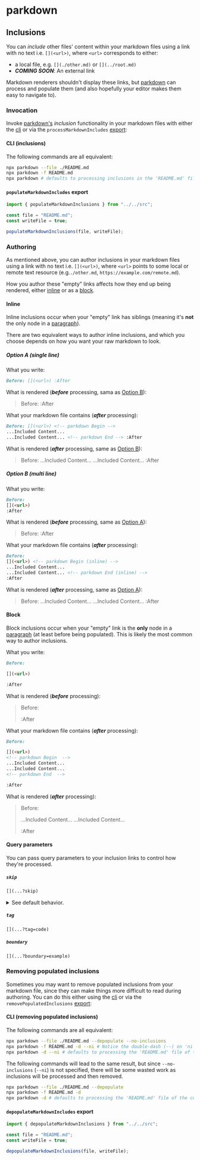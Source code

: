 # parkdown

[](./.assets/inclusions.md)
<!-- parkdown BEGIN -->
## Inclusions

You can _include_ other files' content within your markdown files using a link with no text i.e. `[](<url>)`, where `<url>` corresponds to either:
  - a local file, e.g. `[](./other.md)` or `[](../root.md)`
  - **_COMING SOON_**: An external link 

Markdown renderers shouldn't display these links, but [parkdown]() can process and populate them (and also hopefully your editor makes them easy to navigate to).

### Invocation

Invoke [parkdown's]() _inclusion_ functionality in your markdown files with either the [cli](#cli-inclusions) or via the `processMarkdownIncludes` [export](#`processMarkdownIncludes`-export):

#### CLI (inclusions)

The following commands are all equivalent:
```bash
npx parkdown --file ./README.md
npx parkdown -f README.md
npx parkdown # defaults to processing inclusions in the 'README.md' file of the current working directory
```

#### `populateMarkdownIncludes` export

[](./code/inclusions.ts)
<!-- parkdown BEGIN -->
```ts
import { populateMarkdownInclusions } from "../../src";

const file = "README.md";
const writeFile = true;

populateMarkdownInclusions(file, writeFile);
```
<!-- parkdown END -->

### Authoring

As mentioned above, you can author inclusions in your markdown files using a link with no text i.e. `[](<url>)`, where `<url>` points to some local or remote text resource (e.g.`./other.md`, `https://example.com/remote.md`).

How you author these "empty" links affects how they end up being rendered, either [inline](#inline) or as a [block](#block).

#### Inline

Inline inclusions occur when your "empty" link has siblings (meaning it's **not** the only node in a [paragraph](https://www.markdownguide.org/basic-syntax/#paragraphs-1)).

There are two equivalent ways to author inline inclusions, and which you choose depends on how you want your raw markdown to look.

##### Option A (single line)

What you write:

[](./unpopulated/inline.single.md?tag=code)
<!-- parkdown BEGIN -->
```md
Before: [](<url>) :After
```
<!-- parkdown END -->

What is rendered (**_before_** processing, sama as [Option B](#option-b-multi-line)):

[](./unpopulated/inline.single.md?tag=quote)
<!-- parkdown BEGIN -->
<blockquote>

Before: [](<url>) :After

</blockquote>

<!-- parkdown END -->

What your markdown file contains (**_after_** processing):

[](./populated/inline.single.md?tag=code)
<!-- parkdown BEGIN -->
```md
Before: [](<url>) <!-- parkdown Begin -->
...Included Content...
...Included Content... <!-- parkdown End --> :After
```
<!-- parkdown END -->

What is rendered (**_after_** processing, same as [Option B](#option-b-multi-line)):

[](./populated/inline.single.md?tag=quote)
<!-- parkdown BEGIN -->
<blockquote>

Before: [](<url>) <!-- parkdown Begin -->
...Included Content...
...Included Content... <!-- parkdown End --> :After

</blockquote>

<!-- parkdown END -->

##### Option B (multi line)

What you write:

[](./unpopulated/inline.multi.md?tag=code)
<!-- parkdown BEGIN -->
```md
Before: 
[](<url>)
:After
```
<!-- parkdown END -->

What is rendered (**_before_** processing, same as [Option A](#option-a-single-line)):

[](./unpopulated/inline.multi.md?tag=quote)
<!-- parkdown BEGIN -->
<blockquote>

Before: 
[](<url>)
:After

</blockquote>

<!-- parkdown END -->

What your markdown file contains (**_after_** processing):

[](./populated/inline.multi.md?tag=code)
<!-- parkdown BEGIN -->
```md
Before: 
[](<url>) <!-- parkdown Begin (inline) -->
...Included Content...
...Included Content... <!-- parkdown End (inline) --> 
:After
```
<!-- parkdown END -->

What is rendered (**_after_** processing, same as [Option A](#option-a-single-line)):

[](./populated/inline.multi.md?tag=quote)
<!-- parkdown BEGIN -->
<blockquote>

Before: 
[](<url>) <!-- parkdown Begin (inline) -->
...Included Content...
...Included Content... <!-- parkdown End (inline) --> 
:After

</blockquote>

<!-- parkdown END -->

#### Block

Block inclusions occur when your "empty" link is the **only** node in a [paragraph](https://www.markdownguide.org/basic-syntax/#paragraphs-1) (at least before being populated). This is likely the most common way to author inclusions.

What you write:

[](./unpopulated/block.md?tag=code)
<!-- parkdown BEGIN -->
```md
Before:

[](<url>)

:After
```
<!-- parkdown END -->

What is rendered (**_before_** processing):

[](./unpopulated/block.md?tag=quote)
<!-- parkdown BEGIN -->
<blockquote>

Before:

[](<url>)

:After

</blockquote>

<!-- parkdown END -->

What your markdown file contains (**_after_** processing):

[](./populated/block.md?tag=code)
<!-- parkdown BEGIN -->
```md
Before:

[](<url>)
<!-- parkdown Begin  -->
...Included Content...
...Included Content...
<!-- parkdown End  -->

:After
```
<!-- parkdown END -->

What is rendered (**_after_** processing):

[](./populated/block.md?tag=quote)
<!-- parkdown BEGIN -->
<blockquote>

Before:

[](<url>)
<!-- parkdown Begin  -->
...Included Content...
...Included Content...
<!-- parkdown End  -->

:After

</blockquote>

<!-- parkdown END -->

#### Query parameters

You can pass query parameters to your inclusion links to control how they're processed.

##### `skip`
```md
[](...?skip)
```

[](../src/include.ts?tag=dropdown(See-default-behavior.)&boundary=Default-Behavior)
<!-- parkdown BEGIN -->

<details>
<summary>See default behavior.</summary>

```ts
if (extension === "md")
  content = recursivelyPopulateInclusions(content, headingDepth, getContent);
else if (/^(js|ts)x?|svelte$/i.test(extension))
  content = wrap("code", content);
```
</details>

<!-- parkdown END -->

##### `tag`
```md
[](...?tag=code)
```

##### `boundary`

```md
[](...?boundary=example)
```



### Removing populated inclusions

Sometimes you may want to remove populated inclusions from your markdown file, since they can make things more difficult to read during authoring. You can do this either using the [cli](#cli-removing-populated-inclusions) or via the `removePopulatedInclusions` [export](#`removePopulatedInclusions`-export):

#### CLI (removing populated inclusions)

The following commands are all equivalent:

```bash
npx parkdown --file ./README.md --depopulate --no-inclusions
npx parkdown -f README.md -d --ni # Notice the double-dash (--) on 'ni'
npx parkdown -d --ni # defaults to processing the 'README.md' file of the current working directory
```

The following commands will lead to the same result, but since `--no-inclusions` (`--ni`) is not specified, there will be some wasted work as inclusions will be processed and then removed.

```bash
npx parkdown --file ./README.md --depopulate
npx parkdown -f README.md -d
npx parkdown -d # defaults to processing the 'README.md' file of the current working directory
```

#### `depopulateMarkdownIncludes` export

[](./code/depopulate.ts)
<!-- parkdown BEGIN -->
```ts
import { depopulateMarkdownInclusions } from "../../src";

const file = "README.md";
const writeFile = true;

depopulateMarkdownInclusions(file, writeFile);
```
<!-- parkdown END -->

<!-- parkdown END -->

